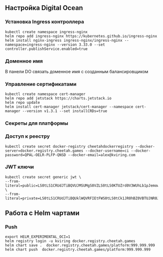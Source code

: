 ## Настройка Digital Ocean

### Установка Ingress контроллера

```
kubectl create namespace ingress-nginx
helm repo add ingress-nginx https://kubernetes.github.io/ingress-nginx
helm install nginx-ingress ingress-nginx/ingress-nginx --namespace=ingress-nginx --version 3.33.0 --set controller.publishService.enabled=true
```

### Доменное имя

В панели DO связать доменное имя с созданным балансировщиком

### Управление сертификатами

```
kubectl create namespace cert-manager
helm repo add jetstack https://charts.jetstack.io
helm repo update
helm install cert-manager jetstack/cert-manager --namespace cert-manager --version v1.3.1 --set installCRDs=true   
```

### Секреты для платформы

### Доступ к реестру

```shell
kubectl create secret docker-registry cheetahdockerregistry --docker-server=docker.registry.cheetah.games --docker-username=ci --docker-password=QPAL-OELR-PLFP-QNSD --docker-email=alex@kviring.com
```

### JWT ключи

```shell
kubectl create secret generic jwt \
--from-literal=public=LS0tLS1CRUdJTiBQVUJMSUMgS0VZLS0tLS0KTUZrd0V3WUhLb1pJemowQ0FRWUlLb1pJemowREFRY0RRZ0FFVlZITlhLeG9VTmtvWDlobk9KcFN6NksyS0RmaQpneGFTWHUrRklwUDMycXZjRGdaUFowMXRqbkdqT3lzeVB4Um9aYU11L2Q5ckhpM3VsYmNlb1l3UytRPT0KLS0tLS1FTkQgUFVCTElDIEtFWS0tLS0t \
--from-literal=private=LS0tLS1CRUdJTiBQUklWQVRFIEtFWS0tLS0tCk1JR0hBZ0VBTUJNR0J5cUdTTTQ5QWdFR0NDcUdTTTQ5QXdFSEJHMHdhd0lCQVFRZ2NnN2RzSldTejhmNDBjRXYKQlRlR1N6QU5YR2xFenV0ZDlJSW02L2lubDBhaFJBTkNBQVJWVWMxY3JHaFEyU2hmMkdjNG1sTFBvcllvTitLRApGcEplNzRVaWsvZmFxOXdPQms5blRXMk9jYU03S3pJL0ZHaGxveTc5MzJzZUxlNlZ0eDZoakJMNQotLS0tLUVORCBQUklWQVRFIEtFWS0tLS0t
```

## Работа с Helm чартами

### Push

```
export HELM_EXPERIMENTAL_OCI=1
helm registry login -u kviring docker.registry.cheetah.games
helm chart save .  docker.registry.cheetah.games/platform:999.999.999
helm chart push  docker.registry.cheetah.games/platform:999.999.999
```